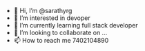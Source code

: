 - 👋 Hi, I’m @sarathyrg
- 👀 I’m interested in devoper
- 🌱 I’m currently learning full stack developer
- 💞️ I’m looking to collaborate on ...
- 📫 How to reach me 7402104890

<!---
sarathyrg/sarathyrg is a ✨ special ✨ repository because its `README.md` (this file) appears on your GitHub profile.
You can click the Preview link to take a look at your changes.
--->

